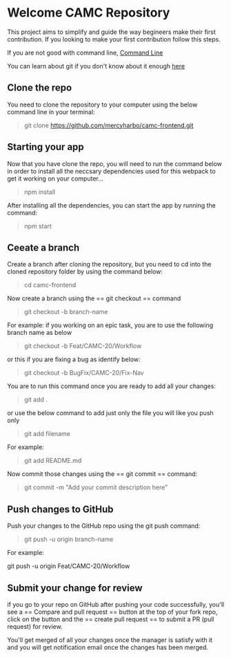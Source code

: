 # Welcome CAMC Repository

This project aims to simplify and guide the way begineers make their first contribution. If you looking to make your first contribution follow this steps.

If you are not good with command line, [Command Line](https://developer.mozilla.org/en-US/docs/Learn/Tools_and_testing/Understanding_client-side_tools/Command_line)

You can learn about git if you don't know about it enough [here](Link)

## Clone the repo 

You need to clone the repository to your computer using the below command line in your terminal:

> git clone https://github.com/mercyharbo/camc-frontend.git

## Starting your app

Now that you have clone the repo, you will need to run the command below in order to install all the neccsary dependencies used for this webpack to get it working on your computer...

> npm install

After installing all the dependencies, you can start the app by running the command:

> npm start

## Ceeate a branch 

Create a branch after cloning the repository, but you need to cd into the cloned repository folder by using the command below:

> cd camc-frontend

Now create a branch using the == git checkout == command

> git checkout -b branch-name

For example: if you working on an epic task, you are to use the following branch name as below

> git checkout -b Feat/CAMC-20/Workflow 

or this if you are fixing a bug as identify below:

> git checkout -b BugFix/CAMC-20/Fix-Nav


You are to run this command once you are ready to add all your changes:

> git add .

or use the below command to add just only the file you will like you push only

> git add filename

For example: 

> git add README.md

Now commit those changes using the == git commit == command:

> git commit -m "Add your commit description here" 

## Push changes to GitHub

Push your changes to the GitHub repo using the git push command: 

> git push -u origin branch-name

For example: 

git push -u origin Feat/CAMC-20/Workflow

## Submit your change for review 

if you go to your repo on GitHub after pushing your code successfully, you'll see a == Compare and pull request == button at the top of your fork repo, click on the button and the == create pull request == to submit a PR (pull request) for review. 

You'll get merged of all your changes once the manager is satisfy with it and you will get notification email once the changes has been merged.
